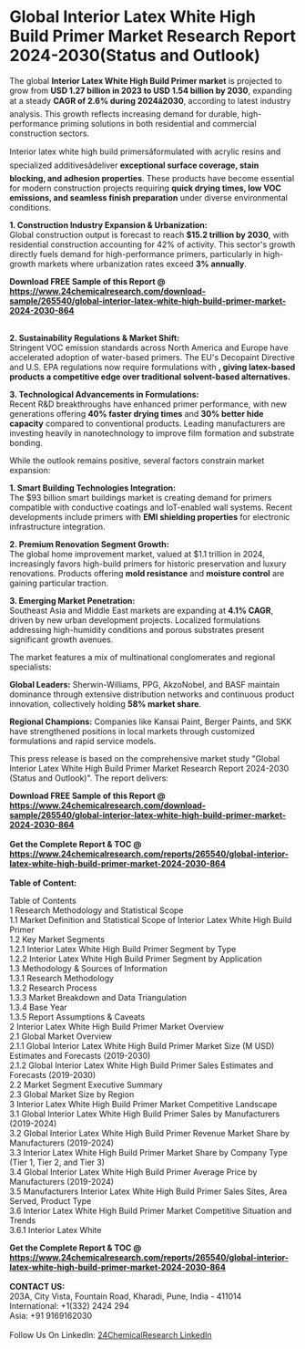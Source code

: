 <h1>Global Interior Latex White High Build Primer Market Research Report 2024-2030(Status and Outlook)</h1><p>The global <strong>Interior Latex White High Build Primer market</strong> is projected to grow from <strong>USD 1.27 billion in 2023 to USD 1.54 billion by 2030</strong>, expanding at a steady <strong>CAGR of 2.6% during 2024â2030</strong>, according to latest industry analysis. This growth reflects increasing demand for durable, high-performance priming solutions in both residential and commercial construction sectors.</p><p>Interior latex white high build primersâformulated with acrylic resins and specialized additivesâdeliver <strong>exceptional surface coverage, stain blocking, and adhesion properties</strong>. These products have become essential for modern construction projects requiring <strong>quick drying times, low VOC emissions, and seamless finish preparation</strong> under diverse environmental conditions.</p><p><strong>1. Construction Industry Expansion &amp; Urbanization:</strong><br>
Global construction output is forecast to reach <strong>$15.2 trillion by 2030</strong>, with residential construction accounting for 42% of activity. This sector's growth directly fuels demand for high-performance primers, particularly in high-growth markets where urbanization rates exceed <strong>3% annually</strong>.</p><div><b>Download FREE Sample of this Report @ 
            <a href="https://www.24chemicalresearch.com/download-sample/265540/global-interior-latex-white-high-build-primer-market-2024-2030-864">
            https://www.24chemicalresearch.com/download-sample/265540/global-interior-latex-white-high-build-primer-market-2024-2030-864</a></b></div><br><p><strong>2. Sustainability Regulations &amp; Market Shift:</strong><br>
Stringent VOC emission standards across North America and Europe have accelerated adoption of water-based primers. The EU's Decopaint Directive and U.S. EPA regulations now require formulations with <strong>, giving latex-based products a competitive edge over traditional solvent-based alternatives.</strong></p><p><strong>3. Technological Advancements in Formulations:</strong><br>
Recent R&amp;D breakthroughs have enhanced primer performance, with new generations offering <strong>40% faster drying times</strong> and <strong>30% better hide capacity</strong> compared to conventional products. Leading manufacturers are investing heavily in nanotechnology to improve film formation and substrate bonding.</p><p>While the outlook remains positive, several factors constrain market expansion:</p><p><strong>1. Smart Building Technologies Integration:</strong><br>
The $93 billion smart buildings market is creating demand for primers compatible with conductive coatings and IoT-enabled wall systems. Recent developments include primers with <strong>EMI shielding properties</strong> for electronic infrastructure integration.</p><p><strong>2. Premium Renovation Segment Growth:</strong><br>
The global home improvement market, valued at $1.1 trillion in 2024, increasingly favors high-build primers for historic preservation and luxury renovations. Products offering <strong>mold resistance</strong> and <strong>moisture control</strong> are gaining particular traction.</p><p><strong>3. Emerging Market Penetration:</strong><br>
Southeast Asia and Middle East markets are expanding at <strong>4.1% CAGR</strong>, driven by new urban development projects. Localized formulations addressing high-humidity conditions and porous substrates present significant growth avenues.</p><p>The market features a mix of multinational conglomerates and regional specialists:</p><p><strong>Global Leaders:</strong> Sherwin-Williams, PPG, AkzoNobel, and BASF maintain dominance through extensive distribution networks and continuous product innovation, collectively holding <strong>58% market share</strong>.</p><p><strong>Regional Champions:</strong> Companies like Kansai Paint, Berger Paints, and SKK have strengthened positions in local markets through customized formulations and rapid service models.</p><p>This press release is based on the comprehensive market study "Global Interior Latex White High Build Primer Market Research Report 2024-2030 (Status and Outlook)". The report delivers:</p><div><b>Download FREE Sample of this Report @ 
            <a href="https://www.24chemicalresearch.com/download-sample/265540/global-interior-latex-white-high-build-primer-market-2024-2030-864">
            https://www.24chemicalresearch.com/download-sample/265540/global-interior-latex-white-high-build-primer-market-2024-2030-864</a></b></div><br><div><b>Get the Complete Report & TOC @ 
            <a href="https://www.24chemicalresearch.com/reports/265540/global-interior-latex-white-high-build-primer-market-2024-2030-864">
            https://www.24chemicalresearch.com/reports/265540/global-interior-latex-white-high-build-primer-market-2024-2030-864</a></b></div><br>
            <b>Table of Content:</b><p>Table of Contents<br />
1 Research Methodology and Statistical Scope<br />
1.1 Market Definition and Statistical Scope of Interior Latex White High Build Primer<br />
1.2 Key Market Segments<br />
1.2.1 Interior Latex White High Build Primer Segment by Type<br />
1.2.2 Interior Latex White High Build Primer Segment by Application<br />
1.3 Methodology & Sources of Information<br />
1.3.1 Research Methodology<br />
1.3.2 Research Process<br />
1.3.3 Market Breakdown and Data Triangulation<br />
1.3.4 Base Year<br />
1.3.5 Report Assumptions & Caveats<br />
2 Interior Latex White High Build Primer Market Overview<br />
2.1 Global Market Overview<br />
2.1.1 Global Interior Latex White High Build Primer Market Size (M USD) Estimates and Forecasts (2019-2030)<br />
2.1.2 Global Interior Latex White High Build Primer Sales Estimates and Forecasts (2019-2030)<br />
2.2 Market Segment Executive Summary<br />
2.3 Global Market Size by Region<br />
3 Interior Latex White High Build Primer Market Competitive Landscape<br />
3.1 Global Interior Latex White High Build Primer Sales by Manufacturers (2019-2024)<br />
3.2 Global Interior Latex White High Build Primer Revenue Market Share by Manufacturers (2019-2024)<br />
3.3 Interior Latex White High Build Primer Market Share by Company Type (Tier 1, Tier 2, and Tier 3)<br />
3.4 Global Interior Latex White High Build Primer Average Price by Manufacturers (2019-2024)<br />
3.5 Manufacturers Interior Latex White High Build Primer Sales Sites, Area Served, Product Type<br />
3.6 Interior Latex White High Build Primer Market Competitive Situation and Trends<br />
3.6.1 Interior Latex White</p><div><b>Get the Complete Report & TOC @ 
            <a href="https://www.24chemicalresearch.com/reports/265540/global-interior-latex-white-high-build-primer-market-2024-2030-864">
            https://www.24chemicalresearch.com/reports/265540/global-interior-latex-white-high-build-primer-market-2024-2030-864</a></b></div><br><b>CONTACT US:</b><br>
            203A, City Vista, Fountain Road, Kharadi, Pune, India - 411014<br>
            International: +1(332) 2424 294<br>
            Asia: +91 9169162030 <br><br>
            Follow Us On LinkedIn: <a href="https://www.linkedin.com/company/24chemicalresearch/">24ChemicalResearch LinkedIn</a>